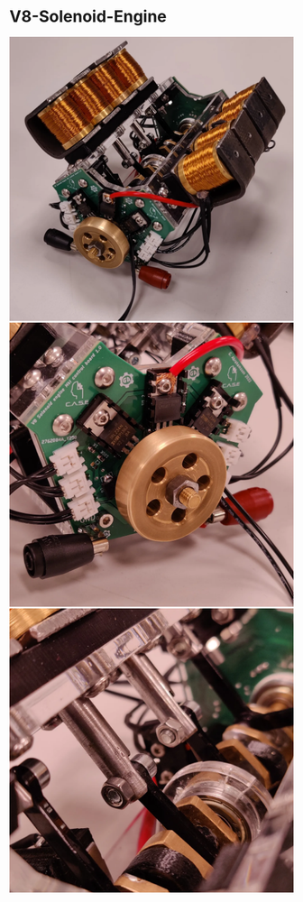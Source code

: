 # V8-Solenoid-Engine


 <img src="https://raw.githubusercontent.com/GustavAbrahamsson/V8-Solenoid-Engine/main/Pictures/V8_1.jpg">
 <img src="https://raw.githubusercontent.com/GustavAbrahamsson/V8-Solenoid-Engine/main/Pictures/V8_2.jpg">
 <img src="https://raw.githubusercontent.com/GustavAbrahamsson/V8-Solenoid-Engine/main/Pictures/V8_3.jpg">
